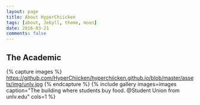 ```yaml
---
layout: page
title: About HyperChiicken
tags: [about, Jekyll, theme, moon]
date: 2016-03-21
comments: false
---
```

    
## The Academic
    
{% capture images %}
    https://github.com/HyperChiicken/hyperchiicken.github.io/blob/master/assets/img/unlv.jpg
{% endcapture %}
{% include gallery images=images caption="The building where students buy food. @Student Union from unlv.edu" cols=1 %}
